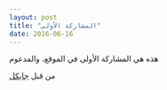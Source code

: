 ```yaml
---
layout: post
title: "المشاركة الأولى"
date: 2016-06-16
---
```


هذه هي المشاركة الأولى في الموقع، والمدعوم 
<!--more-->
من قبل [جايكل](http://jekyllrb.com) 
